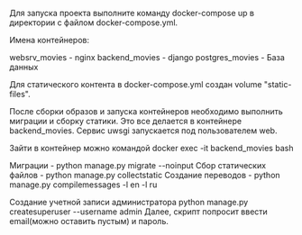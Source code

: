 Для запуска проекта выполните команду docker-compose up в директории с файлом docker-compose.yml.

Имена контейнеров:

websrv_movies - nginx
backend_movies - django
postgres_movies - База данных

Для статического контента в docker-compose.yml создан volume "static-files".

После сборки образов и запуска контейнеров необходимо выполнить миграции и сборку статики.
Это все делается в контейнере backend_movies. Сервис uwsgi запускается под пользователем web.

Зайти в контейнер можно командой docker exec -it backend_movies bash

Миграции - python manage.py migrate --noinput
Сбор статических файлов - python manage.py collectstatic
Создание переводов - python manage.py compilemessages -l en -l ru 

Создание учетной записи администратора python manage.py createsuperuser --username admin
Далее, скрипт попросит ввести email(можно оставить пустым) и пароль.

